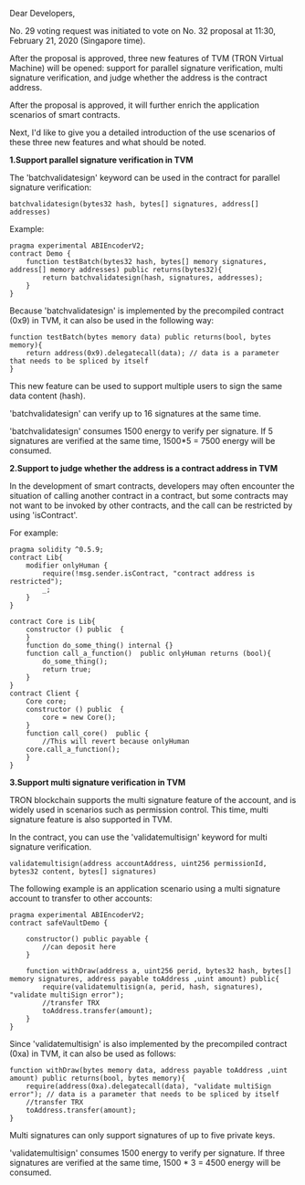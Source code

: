 Dear Developers,  

No. 29 voting request was initiated to vote on No. 32 proposal at 11:30, February 21, 2020 (Singapore time). 

After the proposal is approved, three new features of TVM (TRON Virtual Machine) will be opened: support for parallel signature verification, multi signature verification, and judge whether the address is the contract address.

After the proposal is approved, it will further enrich the application scenarios of smart contracts.

Next, I'd like to give you a detailed introduction of the use scenarios of these three new features and what should be noted.

**1.Support parallel signature verification in TVM**

The 'batchvalidatesign' keyword can be used in the contract for parallel signature verification:

```
batchvalidatesign(bytes32 hash, bytes[] signatures, address[] addresses)
```

Example:

```
pragma experimental ABIEncoderV2;
contract Demo {
    function testBatch(bytes32 hash, bytes[] memory signatures, address[] memory addresses) public returns(bytes32){
        return batchvalidatesign(hash, signatures, addresses);
    }
}
```

Because 'batchvalidatesign' is implemented by the precompiled contract (0x9) in TVM, it can also be used in the following way:

```
function testBatch(bytes memory data) public returns(bool, bytes memory){
    return address(0x9).delegatecall(data); // data is a parameter that needs to be spliced by itself
}
```

This new feature can be used to support multiple users to sign the same data content (hash).

'batchvalidatesign' can verify up to 16 signatures at the same time.

'batchvalidatesign' consumes 1500 energy to verify per signature. If 5 signatures are verified at the same time, 1500*5 = 7500 energy will be consumed.

**2.Support to judge whether the address is a contract address in TVM**

In the development of smart contracts, developers may often encounter the situation of calling another contract in a contract, but some contracts may not want to be invoked by other contracts, and the call can be restricted by using 'isContract'. 

For example:

```
pragma solidity ^0.5.9;
contract Lib{
    modifier onlyHuman {
        require(!msg.sender.isContract, "contract address is restricted");
        _;
    }
}

contract Core is Lib{
    constructor () public  {
    }
    function do_some_thing() internal {}
    function call_a_function()  public onlyHuman returns (bool){
        do_some_thing();
        return true;
    }
}
contract Client {
    Core core;
    constructor () public  {
        core = new Core();
    }
    function call_core()  public {
        //This will revert because onlyHuman
    core.call_a_function();
    }
}
```

**3.Support multi signature verification in TVM**

TRON blockchain supports the multi signature feature of the account, and is widely used in scenarios such as permission control. This time, multi signature feature is also supported in TVM.

In the contract, you can use the 'validatemultisign' keyword for multi signature verification.

```
validatemultisign(address accountAddress, uint256 permissionId, bytes32 content, bytes[] signatures)
```

The following example is an application scenario using a multi signature account to transfer to other accounts:

```
pragma experimental ABIEncoderV2;
contract safeVaultDemo {

    constructor() public payable {
        //can deposit here
    }

    function withDraw(address a, uint256 perid, bytes32 hash, bytes[] memory signatures, address payable toAddress ,uint amount) public{
        require(validatemultisign(a, perid, hash, signatures), "validate multiSign error");
        //transfer TRX
        toAddress.transfer(amount);
    }
}
```

Since 'validatemultisign' is also implemented by the precompiled contract (0xa) in TVM, it can also be used as follows:

```
function withDraw(bytes memory data, address payable toAddress ,uint amount) public returns(bool, bytes memory){
    require(address(0xa).delegatecall(data), "validate multiSign error"); // data is a parameter that needs to be spliced by itself
    //transfer TRX
    toAddress.transfer(amount);
}
```

Multi signatures can only support signatures of up to five private keys.

'validatemultisign' consumes 1500 energy to verify per signature. If three signatures are verified at the same time, 1500 * 3 = 4500 energy will be consumed.
